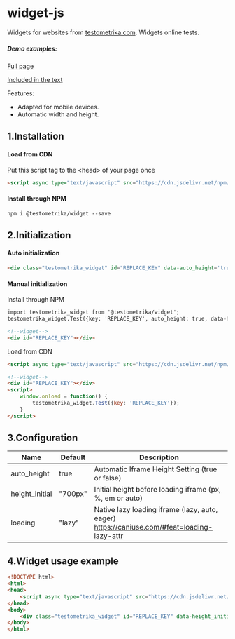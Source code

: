 # widget-js
Widgets for websites from [testometrika.com](https://testometrika.com). Widgets online tests.
##### Demo examples:
[Full page](https://testometrika.com/w/demo/)

[Included in the text](https://testometrika.com/w/demo/blog/)

Features:
- Adapted for mobile devices.
- Automatic width and height.


1.Installation
-----------------------------------

#### Load from CDN
Put this script tag to the \<head\> of your page once
```html
<script async type="text/javascript" src="https://cdn.jsdelivr.net/npm/@testometrika/widget@1/index.min.js"></script>
```

#### Install through NPM
```html
npm i @testometrika/widget --save
```

2.Initialization
-----------------------------------
#### Auto initialization
```html
<div class="testometrika_widget" id="REPLACE_KEY" data-auto_height='true' data-height_initial='700px' data-loading='lazy'></div>
```

#### Manual initialization
Install through NPM
```html
import testometrika_widget from '@testometrika/widget';
testometrika_widget.Test({key: 'REPLACE_KEY', auto_height: true, data-height_initial: '700px'});

<!--widget-->
<div id="REPLACE_KEY"></div>

```

Load from CDN
```html
<script async type="text/javascript" src="https://cdn.jsdelivr.net/npm/@testometrika/widget@1/index.min.js"></script>

<!--widget-->
<div id="REPLACE_KEY"></div>
<script>
    window.onload = function() {
        testometrika_widget.Test({key: 'REPLACE_KEY'});
    }
</script>
```
3.Configuration
-----------------------------------
| Name                | Default   | Description                                                                                             |
| ------------------- |-----------| --------------------------------------------------------------------------------------------------------|
| auto_height         | true      | Automatic Iframe Height Setting (true or false)                                                         |
| height_initial      | "700px"   | Initial height before loading iframe (px, %, em or auto)                                                | 
| loading             | "lazy"    | Native lazy loading iframe (lazy, auto, eager) https://caniuse.com/#feat=loading-lazy-attr              |

4.Widget usage example
-----------------------------------
```html
<!DOCTYPE html>
<html>
<head>
    <script async type="text/javascript" src="https://cdn.jsdelivr.net/npm/@testometrika/widget@1/index.min.js"></script>
</head>
<body>
    <div class="testometrika_widget" id="REPLACE_KEY" data-height_initial='700px' data-auto_height='true'></div>
</body>
</html>
